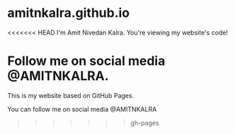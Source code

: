 amitnkalra.github.io
====================

<<<<<<< HEAD
I'm Amit Nivedan Kalra. You're viewing my website's code!




Follow me on social media @AMITNKALRA.
=======
This is my website based on GitHub Pages.

You can follow me on social media @AMITNKALRA
>>>>>>> gh-pages
